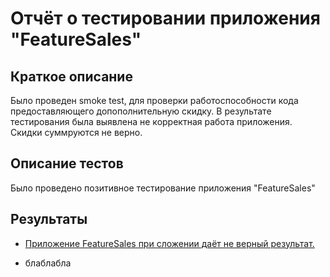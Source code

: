 # Отчёт о тестировании приложения "FeatureSales"

## Краткое описание

Было проведен smoke test, для проверки работоспособности кода предоставляющего допополнительную скидку. 
В результате тестирования была выявлена не корректная работа приложения. Скидки суммруются не верно. 

## Описание тестов

Было проведено позитивное тестирование приложения "FeatureSales"

## Результаты

 * [Приложение FeatureSales при сложении даёт не верный результат.](https://github.com/skirios/homework_jawa2.2/issues/1)

 * блаблабла

